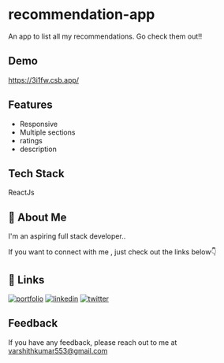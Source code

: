 # recommendation-app
An app to list all my recommendations. Go check them out!!
## Demo

https://3i1fw.csb.app/

  
## Features

- Responsive
- Multiple sections
- ratings
- description




  
## Tech Stack

ReactJs



  
## 🚀 About Me
I'm an aspiring full stack developer..

If you want to connect with me , just check out the links below👇

  
## 🔗 Links
[![portfolio](https://img.shields.io/badge/my_portfolio-000?style=for-the-badge&logo=ko-fi&logoColor=white)](https://varshithkumar.netlify.app)
[![linkedin](https://img.shields.io/badge/linkedin-0A66C2?style=for-the-badge&logo=linkedin&logoColor=white)](https://www.linkedin.com/in/varshith-kumar-a430a91a5/)
[![twitter](https://img.shields.io/badge/twitter-1DA1F2?style=for-the-badge&logo=twitter&logoColor=white)](https://twitter.com/0xrvk)

  
## Feedback

If you have any feedback, please reach out to me at varshithkumar553@gmail.com

  
